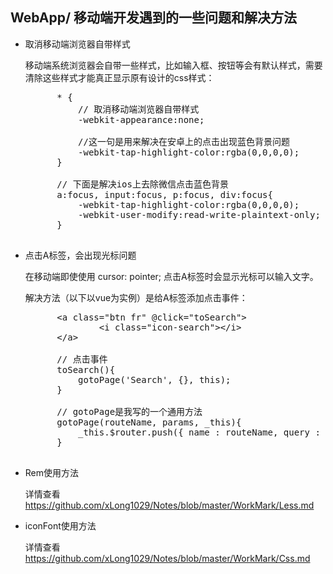 ## WebApp/ 移动端开发遇到的一些问题和解决方法

* 取消移动端浏览器自带样式  
    
    移动端系统浏览器会自带一些样式，比如输入框、按钮等会有默认样式，需要清除这些样式才能真正显示原有设计的css样式：  
    <pre>
        * {
            // 取消移动端浏览器自带样式
            -webkit-appearance:none;

            //这一句是用来解决在安卓上的点击出现蓝色背景问题
            -webkit-tap-highlight-color:rgba(0,0,0,0);
        }

        // 下面是解决ios上去除微信点击蓝色背景
        a:focus, input:focus, p:focus, div:focus{
            -webkit-tap-highlight-color:rgba(0,0,0,0);
            -webkit-user-modify:read-write-plaintext-only; 
        }
    </pre>

* 点击A标签，会出现光标问题

    在移动端即使使用 cursor: pointer; 点击A标签时会显示光标可以输入文字。
    
    解决方法（以下以vue为实例）是给A标签添加点击事件：

    <pre>
        &lt;a class="btn fr" @click="toSearch"&gt;
				&lt;i class="icon-search"&gt;&lt;/i&gt;
		&lt;/a&gt;

        // 点击事件
        toSearch(){
            gotoPage('Search', {}, this);
        }

        // gotoPage是我写的一个通用方法
        gotoPage(routeName, params, _this){
            _this.$router.push({ name : routeName, query : params });
        }
    </pre>

* Rem使用方法

    详情查看 https://github.com/xLong1029/Notes/blob/master/WorkMark/Less.md

* iconFont使用方法

    详情查看 https://github.com/xLong1029/Notes/blob/master/WorkMark/Css.md